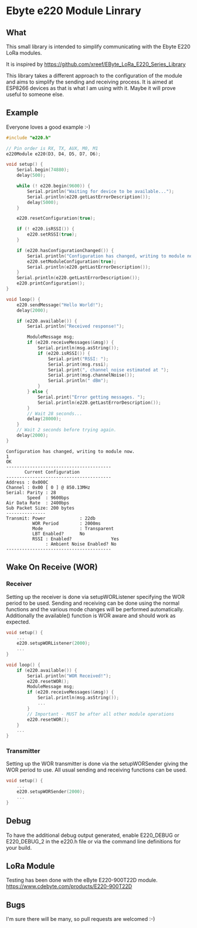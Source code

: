 # Ebyte e220 Module Linrary

## What

This small library is intended to simplify communicating with the Ebyte E220 LoRa modules.

It is inspired by https://github.com/xreef/EByte_LoRa_E220_Series_Library

This library takes a different approach to the configuration of the module and aims to simplify the sending and receiving process. 
It is aimed at ESP8266 devices as that is what I am using with it. Maybe it will prove useful to someone else.

## Example

Everyone loves a good example :-)

``` c++
#include "e220.h"

// Pin order is RX, TX, AUX, M0, M1
e220Module e220(D3, D4, D5, D7, D6);

void setup() {
    Serial.begin(74880);
    delay(500);

    while (! e220.begin(9600)) {
        Serial.println("Waiting for device to be available...");
        Serial.println(e220.getLastErrorDescription());
        delay(5000);
    }

    e220.resetConfiguration(true);

    if (! e220.isRSSI()) {
        e220.setRSSI(true);
    }

    if (e220.hasConfigurationChanged()) {
        Serial.println("Configuration has changed, writing to module now.");
        e220.setModuleConfiguration(true);
        Serial.println(e220.getLastErrorDescription());
    }
    Serial.println(e220.getLastErrorDescription());
    e220.printConfiguration();
}

void loop() {
    e220.sendMessage("Hello World!");
    delay(2000);

    if (e220.available()) {
        Serial.println("Received response!");

        ModuleMessage msg;
        if (e220.receiveMessages(&msg)) {
            Serial.println(msg.asString());
            if (e220.isRSSI()) {
                Serial.print("RSSI: ");
                Serial.print(msg.rssi);
                Serial.print(", channel noise estimated at ");
                Serial.print(msg.channelNoise());
                Serial.println(" dBm");
            }
        } else {
            Serial.print("Error getting messages. ");
            Serial.println(e220.getLastErrorDescription());
        }
        // Wait 28 seconds...
        delay(28000);
    }
    // Wait 2 seconds before trying again.
    delay(2000);
}
```

```
Configuration has changed, writing to module now.
1
OK
----------------------------------------
       Current Configuration
----------------------------------------
Address : 0x000C
Channel : 0x00 [ 0 ] @ 850.13MHz
Serial: Parity : 28
        Speed  : 9600bps
Air Data Rate  : 2400bps
Sub Packet Size: 200 bytes
---------------
Transmit: Power             : 22db
          WOR Period        : 2000ms
          Mode              : Transparent
          LBT Enabled?      No
          RSSI : Enabled?               Yes
               : Ambient Noise Enabled? No
----------------------------------------
```

## Wake On Receive (WOR)

### Receiver

Setting up the receiver is done via setupWORListener specifying the WOR period to be used. Sending and receiving can be done using the normal functions and the various mode changes will be performed automatically.
Additionally the available() function is WOR aware and should work as expected.

```c++
void setup() {
    ...
    e220.setupWORListener(2000);
    ...
}

void loop() {
    if (e220.available()) {
        Serial.println("WOR Received!");
        e220.resetWOR();
        ModuleMessage msg;
        if (e220.receiveMessages(&msg)) {
            Serial.println(msg.asString());
            ...
        }
        // Important - MUST be after all other module operations
        e220.resetWOR();
    }
    ...
}
```

### Transmitter

Setting up the WOR transmitter is done via the setupWORSender giving the WOR period to use. All usual sending and receiving functions can be used.

```c++
void setup() {
    ...
    e220.setupWORSender(2000);
    ...
}
```

## Debug

To have the additional debug output generated, enable E220_DEBUG or E220_DEBUG_2 in the e220.h file or via the command line definitions for your build. 

## LoRa Module

Testing has been done with the eByte E220-900T22D module. https://www.cdebyte.com/products/E220-900T22D

## Bugs

I'm sure there will be many, so pull requests are welcomed :-)

